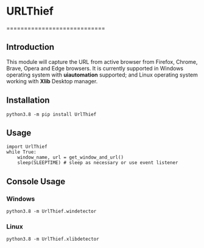 # URLThief

============================

## Introduction

This module will capture the URL from active browser from Firefox, Chrome, Brave, Opera and Edge browsers. It is currently supported in Windows operating system with **uiautomation** supported; and Linux operating system working with **Xlib** Desktop manager.

## Installation

`python3.8 -m pip install UrlThief`

## Usage

```
import UrlThief
while True:
    window_name, url = get_window_and_url()
    sleep(SLEEPTIME) # sleep as necessary or use event listener
```

## Console Usage

### Windows

`python3.8 -m UrlThief.windetector`

### Linux

`python3.8 -m UrlThief.xlibdetector`

